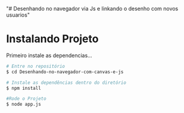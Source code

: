 "# Desenhando no navegador via Js e linkando o desenho com novos usuarios" 

<h1>Instalando Projeto</h1>
<p>Primeiro instale as dependencias...</p>

```bash
# Entre no repositório
$ cd Desenhando-no-navegador-com-canvas-e-js

# Instale as dependências dentro do diretório
$ npm install

#Rode o Projeto 
$ node app.js
```